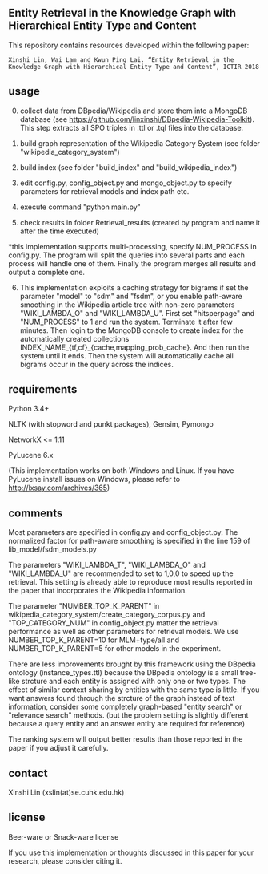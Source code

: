 ## Entity Retrieval in the Knowledge Graph with Hierarchical Entity Type and Content
This repository contains resources developed within the following paper:

    Xinshi Lin, Wai Lam and Kwun Ping Lai. “Entity Retrieval in the Knowledge Graph with Hierarchical Entity Type and Content”, ICTIR 2018

## usage
0. collect data from DBpedia/Wikipedia and store them into a MongoDB database (see https://github.com/linxinshi/DBpedia-Wikipedia-Toolkit). This step extracts all SPO triples in .ttl or .tql files into the database.

1. build graph representation of the Wikipedia Category System (see folder "wikipedia_category_system")

2. build index (see folder "build_index" and "build_wikipedia_index")

3. edit config.py, config_object.py  and mongo_object.py to specify parameters for retrieval models and index path etc.

4. execute command "python main.py"

5. check results in folder Retrieval_results (created by program and name it after the time executed)

*this implementation supports multi-processing, specify NUM_PROCESS in config.py. The program will split the queries into several parts and each process will handle one of them. Finally the program merges all results and output a complete one.

6. This implementation exploits a caching strategy for bigrams if set the parameter "model" to "sdm" and "fsdm", or you enable path-aware smoothing in the Wikipedia article tree with non-zero parameters "WIKI_LAMBDA_O" and "WIKI_LAMBDA_U". 
    First set "hitsperpage" and "NUM_PROCESS" to 1 and run the system. Terminate it after few minutes. Then login to the MongoDB console to create index for the automatically created collections INDEX_NAME_{tf,cf}_{cache,mapping_prob_cache}. And then run the system until it ends. Then the system will automatically cache all bigrams occur in the query across the indices.

## requirements
Python 3.4+

NLTK (with stopword and punkt packages), Gensim, Pymongo

NetworkX <= 1.11

PyLucene 6.x 

(This implementation works on both Windows and Linux. If you have PyLucene install issues on Windows, please refer to http://lxsay.com/archives/365)

## comments
Most parameters are specified in config.py and config_object.py. The normalized factor for path-aware smoothing is specified in the line 159 of lib_model/fsdm_models.py

The parameters "WIKI_LAMBDA_T", "WIKI_LAMBDA_O" and "WIKI_LAMBDA_U" are recommended to set to 1,0,0 to speed up the retrieval. This setting is already able to reproduce most results reported in the paper that incorporates the Wikipedia information.

The parameter "NUMBER_TOP_K_PARENT" in wikipedia_category_system/create_category_corpus.py and "TOP_CATEGORY_NUM" in config_object.py matter the retrieval performance as well as other parameters for retrieval models. We use NUMBER_TOP_K_PARENT=10 for MLM+type/all and NUMBER_TOP_K_PARENT=5 for other models in the experiment. 

There are less improvements brought by this framework using the DBpedia ontology (instance_types.ttl) because the DBpedia ontology is a small tree-like strcture and each entity is assigned with only one or two types. The effect of similar context sharing by entities with the same type is little. If you want answers found through the strcture of the graph instead of text information, consider some completely graph-based "entity search" or "relevance search" methods. (but the problem setting is slightly different because a query entity and an answer entity are required for reference)

The ranking system will output better results than those reported in the paper if you adjust it carefully.

## contact
Xinshi Lin (xslin(at)se.cuhk.edu.hk)

## license
Beer-ware or Snack-ware license

If you use this implementation or thoughts discussed in this paper for your research, please consider citing it.
